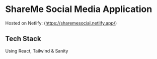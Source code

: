 # ShareMe Social Media Application
Hosted on Netlify: (https://sharemesocial.netlify.app/)
## Tech Stack
Using React, Tailwind & Sanity
